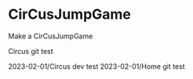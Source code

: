 # CirCusJumpGame
Make a CirCusJumpGame

Circus git test

2023-02-01/Circus dev test
2023-02-01/Home git test
